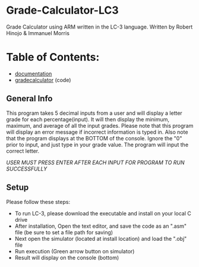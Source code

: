 # Grade-Calculator-LC3
Grade Calculator using ARM written in the LC-3 language. Written by Robert Hinojo & Immanuel Morris
# Table of Contents:
* [documentation](documentation)
* [gradecalculator](program) (code)
## General Info
This program takes 5 decimal inputs from a user and will display
a letter grade for each percentage(input). It will then display
the minimum, maximum, and average of all the input grades.
Please note that this program will display an error message
if incorrect information is typed in.
Also note that the program displays at the BOTTOM of the console.
Ignore the "0" prior to input, and just type in your grade value. The program
will input the correct letter.

*USER MUST PRESS ENTER AFTER EACH INPUT FOR PROGRAM TO RUN SUCCESSFULLY*


## Setup
Please follow these steps:
* To run LC-3, please download the executable and install on your local C drive
* After installation, Open the text editor, and save the code as an ".asm" file
(be sure to set a file path for saving)
* Next open the simulator (located at install location) and load the ".obj" file
* Run execution (Green arrow button on simulator)
* Result will display on the console (bottom)
